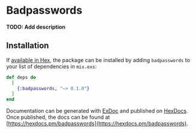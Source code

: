 # Badpasswords

**TODO: Add description**

## Installation

If [available in Hex](https://hex.pm/docs/publish), the package can be installed
by adding `badpasswords` to your list of dependencies in `mix.exs`:

```elixir
def deps do
  [
    {:badpasswords, "~> 0.1.0"}
  ]
end
```

Documentation can be generated with [ExDoc](https://github.com/elixir-lang/ex_doc)
and published on [HexDocs](https://hexdocs.pm). Once published, the docs can
be found at [https://hexdocs.pm/badpasswords](https://hexdocs.pm/badpasswords).

